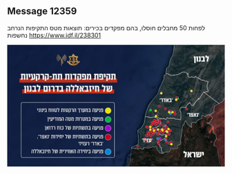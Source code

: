 ## Message 12359

לפחות 50 מחבלים חוסלו, בהם מפקדים בכירים:
תוצאות מטס התקיפות הנרחב נחשפות
https://www.idf.il/238301

![Photo](12359/12359_photo.jpg)
